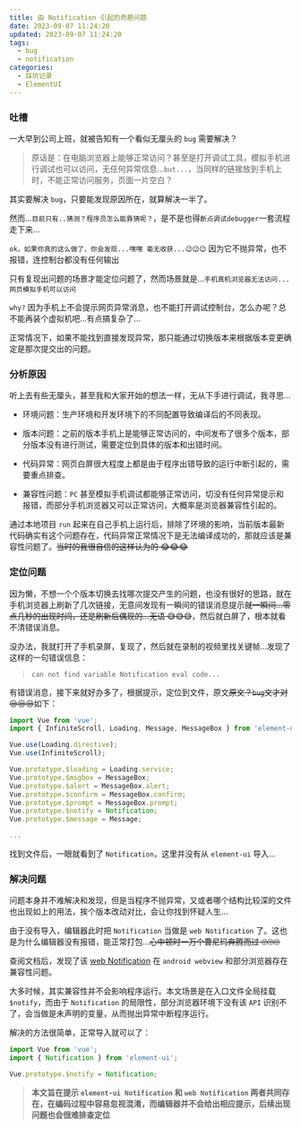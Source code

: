 ```yaml
---
title: 由 Notification 引起的奇葩问题
date: 2023-09-07 11:24:20
updated: 2023-09-07 11:24:20
tags:
  - bug
  - notification
categories:
  - 踩坑记录
  - ElementUI
---
```


### 吐槽

一大早到公司上班，就被告知有一个看似无厘头的 `bug` 需要解决？

> 原话是：在电脑浏览器上能够正常访问？甚至是打开调试工具，模拟手机进行调试也可以访问，无任何异常信息...`but...`，当同样的链接放到手机上时，不能正常访问服务，页面一片空白？

其实要解决 `bug`，只要能发现原因所在，就算解决一半了。

然而...`目前只有..猜测？程序员怎么能靠猜呢？`，是不是也得`断点调试debugger`一套流程走下来...

`ok，如果你真的这么做了，你会发现...嘿嘿 毫无收获...😉😉😉` 因为它不抛异常，也不报错，连控制台都没有任何输出

只有复现出问题的场景才能定位问题了，然而场景就是...`手机真机浏览器无法访问...网页模拟手机可以访问`

`why?` 因为手机上不会提示网页异常消息，也不能打开调试控制台，怎么办呢？总不能再装个虚拟机吧...有点搞复杂了...

正常情况下，如果不能找到直接发现异常，那只能通过切换版本来根据版本变更确定是那次提交出的问题。

<!-- more -->

### 分析原因

听上去有些无厘头，甚至我和大家开始的想法一样，无从下手进行调试，我寻思...

- 环境问题：生产环境和开发环境下的不同配置导致编译后的不同表现。

- 版本问题：之前的版本手机上是能够正常访问的，中间发布了很多个版本，部分版本没有进行测试，需要定位到具体的版本和出错时间。

- 代码异常：网页白屏很大程度上都是由于程序出错导致的运行中断引起的，需要重点排查。

- 兼容性问题：`PC` 甚至模拟手机调试都能够正常访问，切没有任何异常提示和报错，而部分手机浏览器又可以正常访问，大概率是浏览器兼容性引起的。

通过本地项目 `run` 起来在自己手机上运行后，排除了环境的影响，当前版本最新代码确实有这个问题存在，代码异常正常情况下是无法编译成功的，那就应该是兼容性问题了。~~当时的我很自信的这样认为的 😂😂😂~~

### 定位问题

因为懒，不想一个个版本切换去找哪次提交产生的问题，也没有很好的思路，就在手机浏览器上刷新了几次链接，无意间发现有一瞬间的错误消息提示~~就一瞬间...零点几秒的出现时间，还是刷新后偶现的...无语 😅😅😅~~，然后就白屏了，根本就看不清错误消息。

没办法，我就打开了手机录屏，复现了，然后就在录制的视频里找关键帧...发现了这样的一句错误信息：

> `can not find variable Notification eval code...`

有错误消息，接下来就好办多了，根据提示，定位到文件，原文~~原文？`bug`文才对 😒😒😒~~如下：

```ts
import Vue from 'vue';
import { InfiniteScroll, Loading, Message, MessageBox } from 'element-ui';

Vue.use(Loading.directive);
Vue.use(InfiniteScroll);

Vue.prototype.$loading = Loading.service;
Vue.prototype.$msgbox = MessageBox;
Vue.prototype.$alert = MessageBox.alert;
Vue.prototype.$confirm = MessageBox.confirm;
Vue.prototype.$prompt = MessageBox.prompt;
Vue.prototype.$notify = Notification;
Vue.prototype.$message = Message;

...
```

找到文件后，一眼就看到了 `Notification`，这里并没有从 `element-ui` 导入...

### 解决问题

问题本身并不难解决和发现，但是当程序不抛异常，又或者哪个结构比较深的文件也出现如上的用法，挨个版本改动对比，会让你找到怀疑人生...

由于没有导入，编辑器此时把 `Notification` 当做是 `web Notification` 了。这也是为什么编辑器没有报错，能正常打包...~~心中顿时一万个曹尼玛奔腾而过 🙄🙄🙄~~

查阅文档后，发现了该 [web Notification](https://developer.mozilla.org/zh-CN/docs/Web/API/Notification) 在 `android webview` 和部分浏览器存在兼容性问题。

大多时候，其实兼容性并不会影响程序运行。本文场景是在入口文件全局挂载 `$notify`，而由于 `Notification` 的局限性，部分浏览器环境下没有该 `API` 识别不了，会当做是未声明的变量，从而抛出异常中断程序运行。

解决的方法很简单，正常导入就可以了：

```ts
import Vue from 'vue';
import { Notification } from 'element-ui';

Vue.prototype.$notify = Notification;
```

> **本文旨在提示 `element-ui Notification` 和 `web Notification` 两者共同存在，在编码过程中容易忽视混淆，而编辑器并不会给出相应提示，后续出现问题也会很难排查定位**
